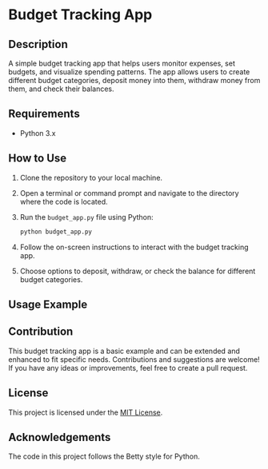 # Budget Tracking App

## Description
A simple budget tracking app that helps users monitor expenses, set budgets, and visualize spending patterns. The app allows users to create different budget categories, deposit money into them, withdraw money from them, and check their balances.

## Requirements
- Python 3.x

## How to Use
1. Clone the repository to your local machine.
2. Open a terminal or command prompt and navigate to the directory where the code is located.
3. Run the `budget_app.py` file using Python:

    ```bash
    python budget_app.py
    ```

4. Follow the on-screen instructions to interact with the budget tracking app.
5. Choose options to deposit, withdraw, or check the balance for different budget categories.

## Usage Example

## Contribution
This budget tracking app is a basic example and can be extended and enhanced to fit specific needs. Contributions and suggestions are welcome! If you have any ideas or improvements, feel free to create a pull request.

## License
This project is licensed under the [MIT License](LICENSE).

## Acknowledgements
The code in this project follows the Betty style for Python.

